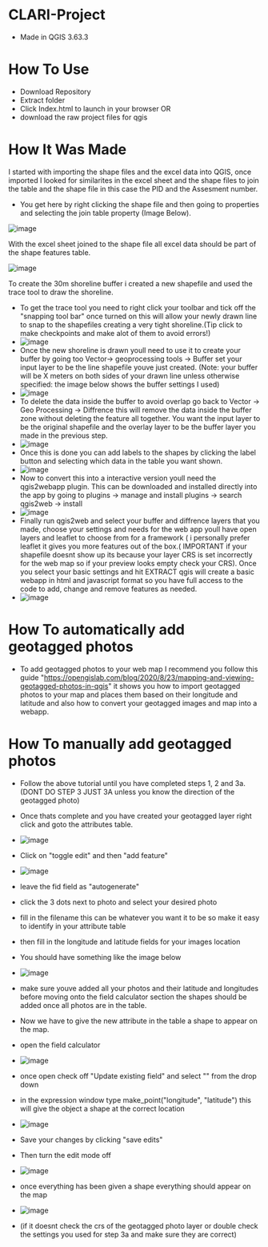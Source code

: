 # CLARI-Project
 - Made in QGIS 3.63.3

# How To Use
  - Download Repository
  - Extract folder
  - Click Index.html to launch in your browser
            OR
  - download the raw project files for qgis
# How It Was Made
  I started with importing the shape files and the excel data into QGIS, once imported I looked for similarites in the excel sheet and the shape files to join the table and the shape file in this case the PID and the Assesment number.

   - You get here by right clicking the shape file and then going to properties and selecting the join table property (Image Below).
     
  ![image](https://github.com/user-attachments/assets/082d7a27-6c36-401f-a7ef-19618b52abc5)
  
   With the excel sheet joined to the shape file all excel data should be part of the shape features table.
   
 ![image](https://github.com/user-attachments/assets/03026daa-3f06-464a-973a-667efd6eb2ef)

To create the 30m shoreline buffer i created a new shapefile and used the trace tool to draw the shoreline. 
 - To get the trace tool you need to right click your toolbar and tick off the "snapping tool bar" once turned on this will allow your newly drawn line to snap to the shapefiles creating a very tight shoreline.(Tip click to make checkpoints and make alot of them to avoid errors!)
 - ![image](https://github.com/user-attachments/assets/741f6a5f-2a94-46ba-a79f-aac628b63108)
 - Once the new shoreline is drawn youll need to use it to create your buffer by going too Vector-> geoprocessing tools -> Buffer set your input layer to be the line shapefile youve just created. (Note: your buffer will be X meters on both sides of your drawn line unless otherwise specified: the image below shows the buffer settings I used)
 - ![image](https://github.com/user-attachments/assets/38e60855-9be0-4bbf-8430-d561c552f13e)
 - To delete the data inside the buffer to avoid overlap go back to Vector -> Geo Processing -> Diffrence this will remove the data inside the buffer zone without deleting the feature all together. You want the input layer to be the original shapefile and the overlay layer to be the buffer layer you made in the previous step.
 - ![image](https://github.com/user-attachments/assets/010c9ba8-dccf-49b9-921b-ae173e75fd98)
 - Once this is done you can add labels to the shapes by clicking the label button and selecting which data in the table you want shown.
 - ![image](https://github.com/user-attachments/assets/47819c58-fe8a-40a8-9fdd-752426643a11)
 - Now to convert this into a interactive version youll need the qgis2webapp plugin. This can be downloaded and installed directly into the app by going to plugins -> manage and install plugins -> search qgis2web -> install
 - ![image](https://github.com/user-attachments/assets/0a0ae60d-344c-4df5-9b0a-17bf0e56d07a)
 - Finally run qgis2web and select your buffer and diffrence layers that you made, choose your settings and needs for the web app youll have open layers and leaflet to choose from for a framework ( i personally prefer leaflet it gives you more features out of the box.( IMPORTANT if your shapefile doesnt show up its because your layer CRS is set incorrectly for the web map so if your preview looks empty check your CRS). Once you select your basic settings and hit EXTRACT qgis will create a basic webapp in html and javascript format so you have full access to the code to add, change and remove features as needed.
 - ![image](https://github.com/user-attachments/assets/ff65e9c3-3384-4fdc-ab0f-c93685eb5b3e)

# How To automatically add geotagged photos

- To add geotagged photos to your web map I recommend you follow this guide "https://opengislab.com/blog/2020/8/23/mapping-and-viewing-geotagged-photos-in-qgis" it shows you how to import geotagged photos to your map and places them based on their longitude and latitude and also how to convert your geotagged images and map into a webapp.

# How To manually add geotagged photos

- Follow the above tutorial until you have completed steps 1, 2 and 3a. (DONT DO STEP 3 JUST 3A unless you know the direction of the geotagged photo) 
- Once thats complete and you have created your geotagged layer right click and goto the attributes table.
- ![image](https://github.com/user-attachments/assets/f05bc69d-7bc4-44b1-a745-07cc5144890b)
- Click on "toggle edit" and then "add feature"
- ![image](https://github.com/user-attachments/assets/76a95bed-6d4f-4527-8ce3-0f696eb5f6c8)
- leave the fid field as "autogenerate"
- click the 3 dots next to photo and select your desired photo
- fill in the filename this can be whatever you want it to be so make it easy to identify in your attribute table
- then fill in the longitude and latitude fields for your images location
- You should have something like the image below
- ![image](https://github.com/user-attachments/assets/bd60f1bf-0284-459c-868b-055084936361)
- make sure youve added all your photos and their latitude and longitudes before moving onto the field calculator section the shapes should be added once all photos are in the table.
- Now we have to give the new attribute in the table a shape to appear on the map.
- open the field calculator
- ![image](https://github.com/user-attachments/assets/334e1c4d-dc00-42ee-b33c-4cd016e11418)
- once open check off "Update existing field" and select "<geometry>" from the drop down
- in the expression window type make_point("longitude", "latitude") this will give the object a shape at the correct location
- ![image](https://github.com/user-attachments/assets/7ff65f64-3fd3-42c0-afa0-263b8f0d7632)
- Save your changes by clicking "save edits"
- Then turn the edit mode off
- ![image](https://github.com/user-attachments/assets/f857b99c-31c0-4b32-8bee-9a05691bda87)
- once everything has been given a shape everything should appear on the map
- ![image](https://github.com/user-attachments/assets/6b978f98-34d7-4922-a110-2430627d53b5)

- (if it doesnt check the crs of the geotagged photo layer or double check the settings you used for step 3a and make sure they are correct)






